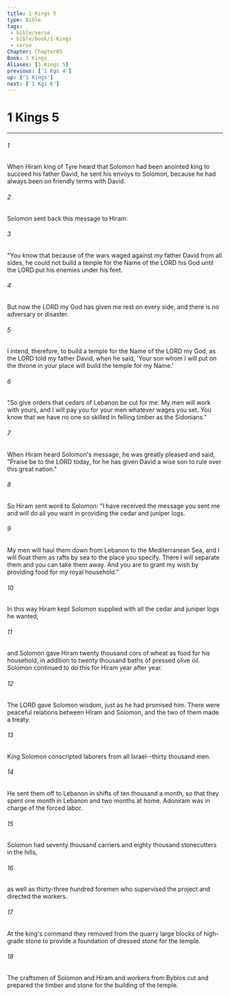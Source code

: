 ```yaml
---
title: 1 Kings 5
type: Bible
tags:
 - bible/verse
 - bible/book/1 Kings
 - verse
Chapter: Chapter05
Book: 1 Kings
Aliases: [1 Kings 5]
previous: ['1 Kgs 4']
up: ['1 Kings']
next: ['1 Kgs 6']
---
```

# 1 Kings 5

***


###### 1 
When Hiram king of Tyre heard that Solomon had been anointed king to succeed his father David, he sent his envoys to Solomon, because he had always been on friendly terms with David. 

###### 2 
Solomon sent back this message to Hiram: 

###### 3 
"You know that because of the wars waged against my father David from all sides, he could not build a temple for the Name of the LORD his God until the LORD put his enemies under his feet. 

###### 4 
But now the LORD my God has given me rest on every side, and there is no adversary or disaster. 

###### 5 
I intend, therefore, to build a temple for the Name of the LORD my God, as the LORD told my father David, when he said, 'Your son whom I will put on the throne in your place will build the temple for my Name.' 

###### 6 
"So give orders that cedars of Lebanon be cut for me. My men will work with yours, and I will pay you for your men whatever wages you set. You know that we have no one so skilled in felling timber as the Sidonians." 

###### 7 
When Hiram heard Solomon's message, he was greatly pleased and said, "Praise be to the LORD today, for he has given David a wise son to rule over this great nation." 

###### 8 
So Hiram sent word to Solomon: "I have received the message you sent me and will do all you want in providing the cedar and juniper logs. 

###### 9 
My men will haul them down from Lebanon to the Mediterranean Sea, and I will float them as rafts by sea to the place you specify. There I will separate them and you can take them away. And you are to grant my wish by providing food for my royal household." 

###### 10 
In this way Hiram kept Solomon supplied with all the cedar and juniper logs he wanted, 

###### 11 
and Solomon gave Hiram twenty thousand cors of wheat as food for his household, in addition to twenty thousand baths of pressed olive oil. Solomon continued to do this for Hiram year after year. 

###### 12 
The LORD gave Solomon wisdom, just as he had promised him. There were peaceful relations between Hiram and Solomon, and the two of them made a treaty. 

###### 13 
King Solomon conscripted laborers from all Israel--thirty thousand men. 

###### 14 
He sent them off to Lebanon in shifts of ten thousand a month, so that they spent one month in Lebanon and two months at home. Adoniram was in charge of the forced labor. 

###### 15 
Solomon had seventy thousand carriers and eighty thousand stonecutters in the hills, 

###### 16 
as well as thirty-three hundred foremen who supervised the project and directed the workers. 

###### 17 
At the king's command they removed from the quarry large blocks of high-grade stone to provide a foundation of dressed stone for the temple. 

###### 18 
The craftsmen of Solomon and Hiram and workers from Byblos cut and prepared the timber and stone for the building of the temple. 
